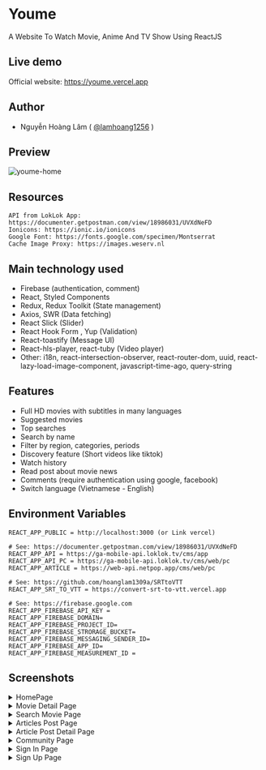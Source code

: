 # Youme
A Website To Watch Movie, Anime And TV Show Using ReactJS

## Live demo

Official website: https://youme.vercel.app

## Author
- Nguyễn Hoàng Lâm ( [@lamhoang1256](https://github.com/lamhoang1256) )

## Preview

![youme-home](https://user-images.githubusercontent.com/61537853/177246286-39c40ef4-8899-4c66-b951-08721a701437.png)

## Resources
```
API from LokLok App: https://documenter.getpostman.com/view/18986031/UVXdNeFD
Ionicons: https://ionic.io/ionicons
Google Font: https://fonts.google.com/specimen/Montserrat
Cache Image Proxy: https://images.weserv.nl
```
## Main technology used

- Firebase (authentication, comment)
- React, Styled Components
- Redux, Redux Toolkit (State management)
- Axios, SWR (Data fetching)
- React Slick (Slider)
- React Hook Form , Yup (Validation)
- React-toastify (Message UI)
- React-hls-player, react-tuby (Video player)
- Other: i18n, react-intersection-observer, react-router-dom, uuid, react-lazy-load-image-component, javascript-time-ago, query-string

## Features

- Full HD movies with subtitles in many languages
- Suggested movies
- Top searches
- Search by name
- Filter by region, categories, periods
- Discovery feature (Short videos like tiktok)
- Watch history
- Read post about movie news
- Comments (require authentication using google, facebook)
- Switch language (Vietnamese - English)

## Environment Variables

```
REACT_APP_PUBLIC = http://localhost:3000 (or Link vercel)

# See: https://documenter.getpostman.com/view/18986031/UVXdNeFD
REACT_APP_API = https://ga-mobile-api.loklok.tv/cms/app
REACT_APP_API_PC = https://ga-mobile-api.loklok.tv/cms/web/pc
REACT_APP_ARTICLE = https://web-api.netpop.app/cms/web/pc

# See: https://github.com/hoanglam1309a/SRTtoVTT
REACT_APP_SRT_TO_VTT = https://convert-srt-to-vtt.vercel.app

# See: https://firebase.google.com
REACT_APP_FIREBASE_API_KEY =
REACT_APP_FIREBASE_DOMAIN=
REACT_APP_FIREBASE_PROJECT_ID=
REACT_APP_FIREBASE_STRORAGE_BUCKET=
REACT_APP_FIREBASE_MESSAGING_SENDER_ID=
REACT_APP_FIREBASE_APP_ID=
REACT_APP_FIREBASE_MEASUREMENT_ID =
```

## Screenshots

<details>
 <summary>HomePage</summary>
 <p>
 
  ![youme-home](https://user-images.githubusercontent.com/61537853/177248267-46d6697e-9622-49ba-a332-1860585bef3b.png)

 </p>
</details>

<details>
 <summary>Movie Detail Page</summary>
 <p>
 
  ![youme-detail](https://user-images.githubusercontent.com/61537853/177248282-ce906dac-0599-4305-9917-062d219acea6.png)
  
</p>
</details>


<details>
 <summary>Search Movie Page</summary>
 <p>
  
  ![youme-search](https://user-images.githubusercontent.com/61537853/177248305-09a63b6a-0686-49d9-aec3-6b111431e69f.png)

</p>
</details>


<details>
 <summary>Articles Post Page</summary>
 <p>
  
  ![youme-articles](https://user-images.githubusercontent.com/61537853/177248319-0ddcca4c-f13f-4cdd-b29e-cfa942346b1c.png)
  
</p>
</details>

<details>
 <summary>Article Post Detail Page</summary>
 <p>
  
![youme-post](https://user-images.githubusercontent.com/61537853/177248377-0495e5d6-09c0-490b-b52f-d1eb80df24c0.png)
  
</p>
</details>

<details>
 <summary>Community Page</summary>
 <p>
  
![youme-community](https://user-images.githubusercontent.com/61537853/177248592-f8eb397e-e4fb-47e4-ae16-a24ee8ff8eaa.png)
  
</p>
</details>

<details>
 <summary>Sign In Page</summary>
 <p>
 
![youme-signin](https://user-images.githubusercontent.com/61537853/177248527-a4548c6f-ea4b-4f48-9ff9-61a30c3687f1.png)
  
 </p>
</details>

<details>
 
 <summary>Sign Up Page</summary>
 <p>
     
![youme-signup-option](https://user-images.githubusercontent.com/61537853/177248551-8529f752-89da-4ac4-a505-b157e32698f8.png)
![youme-signup](https://user-images.githubusercontent.com/61537853/177248544-5ff66ee9-83c8-4a4a-af2a-47b27615d5e1.png)

</p>
</details>
